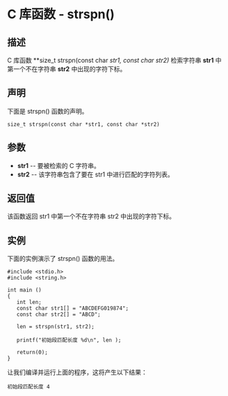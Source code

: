 
# C 库函数 - strspn()

  

## 描述

C 库函数 **size_t strspn(const char *str1, const char *str2)** 检索字符串 **str1** 中第一个不在字符串 **str2** 中出现的字符下标。

## 声明

下面是 strspn() 函数的声明。

```
size_t strspn(const char *str1, const char *str2)

```

## 参数

*   **str1** -- 要被检索的 C 字符串。
*   **str2** -- 该字符串包含了要在 str1 中进行匹配的字符列表。

## 返回值

该函数返回 str1 中第一个不在字符串 str2 中出现的字符下标。

## 实例

下面的实例演示了 strspn() 函数的用法。

```
#include <stdio.h>
#include <string.h>

int main ()
{
   int len;
   const char str1[] = "ABCDEFG019874";
   const char str2[] = "ABCD";

   len = strspn(str1, str2);

   printf("初始段匹配长度 %d\n", len );

   return(0);
}

```

让我们编译并运行上面的程序，这将产生以下结果：

```
初始段匹配长度 4

```

  

